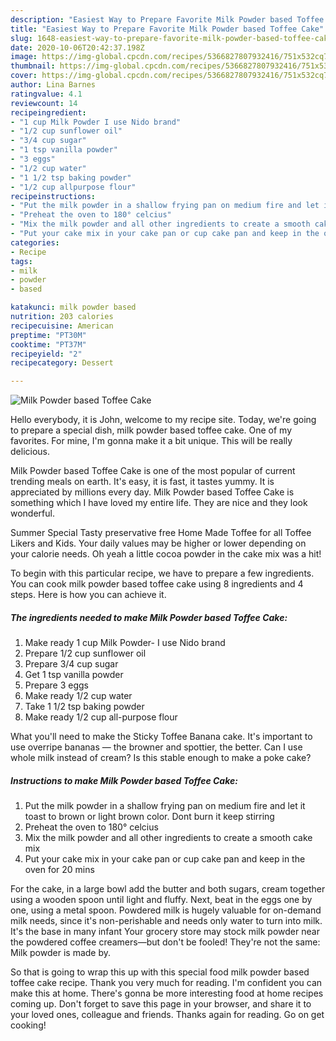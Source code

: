 ```yaml
---
description: "Easiest Way to Prepare Favorite Milk Powder based Toffee Cake"
title: "Easiest Way to Prepare Favorite Milk Powder based Toffee Cake"
slug: 1648-easiest-way-to-prepare-favorite-milk-powder-based-toffee-cake
date: 2020-10-06T20:42:37.198Z
image: https://img-global.cpcdn.com/recipes/5366827807932416/751x532cq70/milk-powder-based-toffee-cake-recipe-main-photo.jpg
thumbnail: https://img-global.cpcdn.com/recipes/5366827807932416/751x532cq70/milk-powder-based-toffee-cake-recipe-main-photo.jpg
cover: https://img-global.cpcdn.com/recipes/5366827807932416/751x532cq70/milk-powder-based-toffee-cake-recipe-main-photo.jpg
author: Lina Barnes
ratingvalue: 4.1
reviewcount: 14
recipeingredient:
- "1 cup Milk Powder I use Nido brand"
- "1/2 cup sunflower oil"
- "3/4 cup sugar"
- "1 tsp vanilla powder"
- "3 eggs"
- "1/2 cup water"
- "1 1/2 tsp baking powder"
- "1/2 cup allpurpose flour"
recipeinstructions:
- "Put the milk powder in a shallow frying pan on medium fire and let it toast to brown or light brown color. Dont burn it keep stirring"
- "Preheat the oven to 180° celcius"
- "Mix the milk powder and all other ingredients to create a smooth cake mix"
- "Put your cake mix in your cake pan or cup cake pan and keep in the oven for 20 mins"
categories:
- Recipe
tags:
- milk
- powder
- based

katakunci: milk powder based 
nutrition: 203 calories
recipecuisine: American
preptime: "PT30M"
cooktime: "PT37M"
recipeyield: "2"
recipecategory: Dessert

---
```



![Milk Powder based Toffee Cake](https://img-global.cpcdn.com/recipes/5366827807932416/751x532cq70/milk-powder-based-toffee-cake-recipe-main-photo.jpg)

Hello everybody, it is John, welcome to my recipe site. Today, we're going to prepare a special dish, milk powder based toffee cake. One of my favorites. For mine, I'm gonna make it a bit unique. This will be really delicious.

Milk Powder based Toffee Cake is one of the most popular of current trending meals on earth. It's easy, it is fast, it tastes yummy. It is appreciated by millions every day. Milk Powder based Toffee Cake is something which I have loved my entire life. They are nice and they look wonderful.

Summer Special Tasty preservative free Home Made Toffee for all Toffee Likers and Kids. Your daily values may be higher or lower depending on your calorie needs. Oh yeah a little cocoa powder in the cake mix was a hit!


To begin with this particular recipe, we have to prepare a few ingredients. You can cook milk powder based toffee cake using 8 ingredients and 4 steps. Here is how you can achieve it.

<!--inarticleads1-->

##### The ingredients needed to make Milk Powder based Toffee Cake:

1. Make ready 1 cup Milk Powder- I use Nido brand
1. Prepare 1/2 cup sunflower oil
1. Prepare 3/4 cup sugar
1. Get 1 tsp vanilla powder
1. Prepare 3 eggs
1. Make ready 1/2 cup water
1. Take 1 1/2 tsp baking powder
1. Make ready 1/2 cup all-purpose flour


What you&#39;ll need to make the Sticky Toffee Banana cake. It&#39;s important to use overripe bananas — the browner and spottier, the better. Can I use whole milk instead of cream? Is this stable enough to make a poke cake? 

<!--inarticleads2-->

##### Instructions to make Milk Powder based Toffee Cake:

1. Put the milk powder in a shallow frying pan on medium fire and let it toast to brown or light brown color. Dont burn it keep stirring
1. Preheat the oven to 180° celcius
1. Mix the milk powder and all other ingredients to create a smooth cake mix
1. Put your cake mix in your cake pan or cup cake pan and keep in the oven for 20 mins


For the cake, in a large bowl add the butter and both sugars, cream together using a wooden spoon until light and fluffy. Next, beat in the eggs one by one, using a metal spoon. Powdered milk is hugely valuable for on-demand milk needs, since it&#39;s non-perishable and needs only water to turn into milk. It&#39;s the base in many infant Your grocery store may stock milk powder near the powdered coffee creamers—but don&#39;t be fooled! They&#39;re not the same: Milk powder is made by. 

So that is going to wrap this up with this special food milk powder based toffee cake recipe. Thank you very much for reading. I'm confident you can make this at home. There's gonna be more interesting food at home recipes coming up. Don't forget to save this page in your browser, and share it to your loved ones, colleague and friends. Thanks again for reading. Go on get cooking!
